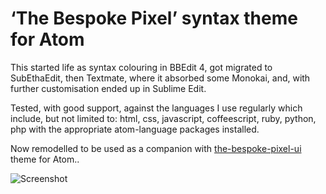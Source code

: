 # ‘The Bespoke Pixel’ syntax theme for Atom

This started life as syntax colouring in BBEdit 4, got migrated to SubEthaEdit, then Textmate, where it absorbed some Monokai, and, with further customisation ended up in Sublime Edit.

Tested, with good support, against the languages I use regularly which include, but not limited to: html, css, javascript, coffeescript, ruby, python, php with the appropriate atom-language packages installed.

Now remodelled to be used as a companion with [the-bespoke-pixel-ui](../the-bespoke-pixel-ui) theme for Atom..

![Screenshot](http://markgriffiths.github.io/screenshots/the-bespoke-pixel-ui.png)
